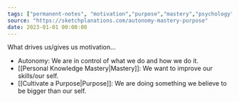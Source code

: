 ```yaml
---
tags: ["permanent-notes", "motivation","purpose","mastery","psychology" ]
source: "https://sketchplanations.com/autonomy-mastery-purpose"
date: 2023-01-01 00:00:00
---
```


What drives us/gives us motivation...

- Autonomy: We are in control of what we do and how we do it.
- [[Personal Knowledge Mastery|Mastery]]: We want to improve our skills/our self.
- [[Cultivate a Purpose|Purpose]]: We are doing something we believe to be bigger than our self.
